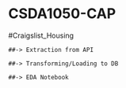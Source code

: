 # CSDA1050-CAP

#Craigslist_Housing

	##-> Extraction from API
	
	##-> Transforming/Loading to DB
	
	##-> EDA Notebook
	
